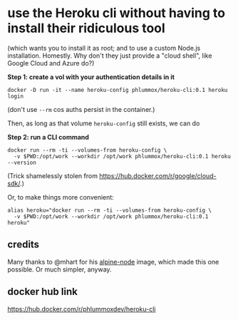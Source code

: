 
# use the Heroku cli without having to install their ridiculous tool

(which wants you to install it as root; and to use a custom Node.js installation.
Homestly. Why don't they just provide a "cloud shell", like Google Cloud and
Azure do?)

**Step 1: create a vol with your authentication details in it**

```
docker -D run -it --name heroku-config phlummox/heroku-cli:0.1 heroku login
```

(don't use `--rm` cos auths persist in the container.)

Then, as long as that volume `heroku-config` still exists, we can do

**Step 2: run a CLI command**

```
docker run --rm -ti --volumes-from heroku-config \
  -v $PWD:/opt/work --workdir /opt/work phlummox/heroku-cli:0.1 heroku --version
```

(Trick shamelessly stolen from <https://hub.docker.com/r/google/cloud-sdk/>.)

Or, to make things more convenient:

```
alias heroku="docker run --rm -ti --volumes-from heroku-config \
  -v $PWD:/opt/work --workdir /opt/work phlummox/heroku-cli:0.1 heroku"
```

## credits

Many thanks to @mhart for his [alpine-node](https://github.com/mhart/alpine-node) image,
which made this one possible. Or much simpler, anyway.

## docker hub link

<https://hub.docker.com/r/phlummoxdev/heroku-cli>

